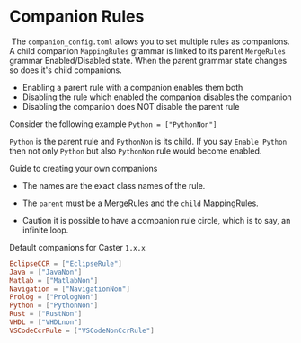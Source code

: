 # Companion Rules

​    The `companion_config.toml` allows you to set multiple rules as companions.  A child companion `MappingRules` grammar is linked to its parent `MergeRules` grammar Enabled/Disabled state. When the parent grammar state changes so does it's child companions.

- Enabling a parent rule with a companion enables them both
- Disabling the rule which enabled the companion disables the companion
- Disabling the companion does NOT disable the parent rule

Consider the following example `Python = ["PythonNon"]`

`Python` is the parent rule and `PythonNon` is its child. If you say  `Enable Python` then not only `Python` but also `PythonNon` rule would become enabled.

Guide to creating your own companions

- The names are the exact class names of the rule.

- The `parent` must be a MergeRules and the `child` MappingRules.

- Caution it is possible to have a companion rule circle, which  is to say, an infinite loop.

Default companions for Caster `1.x.x`

```toml
EclipseCCR = ["EclipseRule"]
Java = ["JavaNon"]
Matlab = ["MatlabNon"]
Navigation = ["NavigationNon"]
Prolog = ["PrologNon"]
Python = ["PythonNon"]
Rust = ["RustNon"]
VHDL = ["VHDLnon"]
VSCodeCcrRule = ["VSCodeNonCcrRule"]
```
